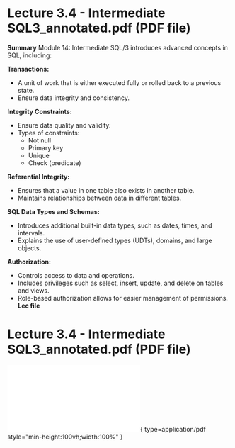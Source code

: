# Lecture 3.4 - Intermediate SQL3_annotated.pdf (PDF file)
**Summary**
Module 14: Intermediate SQL/3 introduces advanced concepts in SQL, including:

**Transactions:**
* A unit of work that is either executed fully or rolled back to a previous state.
* Ensure data integrity and consistency.

**Integrity Constraints:**
* Ensure data quality and validity.
* Types of constraints:
    * Not null
    * Primary key
    * Unique
    * Check (predicate)

**Referential Integrity:**
* Ensures that a value in one table also exists in another table.
* Maintains relationships between data in different tables.

**SQL Data Types and Schemas:**
* Introduces additional built-in data types, such as dates, times, and intervals.
* Explains the use of user-defined types (UDTs), domains, and large objects.

**Authorization:**
* Controls access to data and operations.
* Includes privileges such as select, insert, update, and delete on tables and views.
* Role-based authorization allows for easier management of permissions.
**Lec file**
# Lecture 3.4 - Intermediate SQL3_annotated.pdf (PDF file)
![Alt text](<./Lecture 3.4 - Intermediate SQL3_annotated.pdf>){ type=application/pdf style="min-height:100vh;width:100%" }